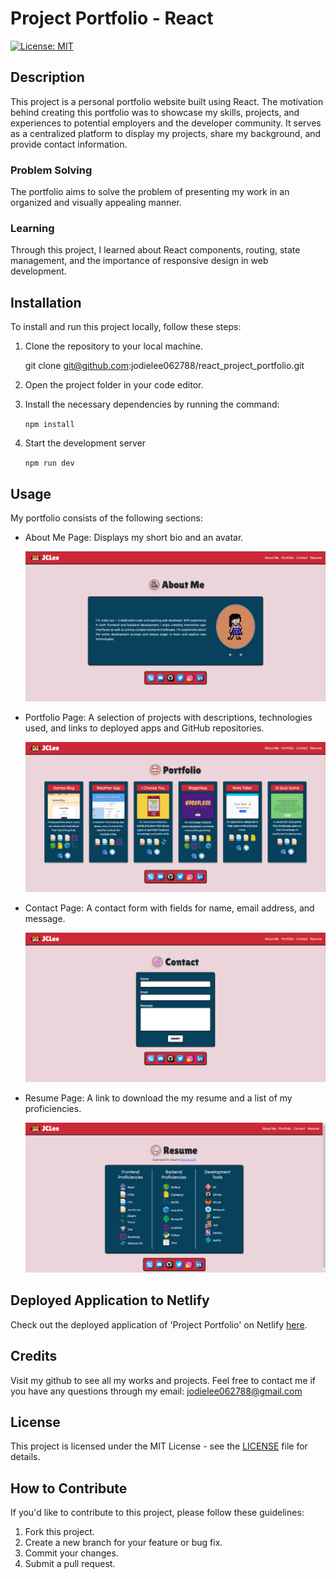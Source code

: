 # Project Portfolio - React

[![License: MIT](https://img.shields.io/badge/License-MIT-yellow.svg)](https://opensource.org/licenses/MIT)

## Description

This project is a personal portfolio website built using React. The motivation behind creating this portfolio was to showcase my skills, projects, and experiences to potential employers and the developer community. It serves as a centralized platform to display my projects, share my background, and provide contact information.

### Problem Solving

The portfolio aims to solve the problem of presenting my work in an organized and visually appealing manner. 

### Learning

Through this project, I learned about React components, routing, state management, and the importance of responsive design in web development.

## Installation

To install and run this project locally, follow these steps:

1. Clone the repository to your local machine.
    
    git clone git@github.com:jodielee062788/react_project_portfolio.git

2. Open the project folder in your code editor.
3. Install the necessary dependencies by running the command:

    ```npm install```

4. Start the development server

    ```npm run dev```

## Usage

My portfolio consists of the following sections:

- About Me Page: Displays my short bio and an avatar.

    ![Screenshot of About Me Page](./public/img/1.png)

- Portfolio Page: A selection of projects with descriptions, technologies used, and links to deployed apps and GitHub repositories.

    ![Screenshot of Portfolio Page](./public/img/2.png)

- Contact Page: A contact form with fields for name, email address, and message.

    ![Screenshot of Contact Page](./public/img/3.png)

- Resume Page: A link to download the my resume and a list of my proficiencies.

    ![Screenshot of Resume Page](./public/img/4.png)


## Deployed Application to Netlify

Check out the deployed application of 'Project Portfolio' on Netlify [here](https://jclee-react-portfolio.netlify.app/).

## Credits

Visit my github to see all my works and projects. Feel free to contact me if you have any questions through my email: jodielee062788@gmail.com

## License
This project is licensed under the MIT License - see the [LICENSE](./LICENSE) file for details.

## How to Contribute

If you'd like to contribute to this project, please follow these guidelines:

1. Fork this project.
2. Create a new branch for your feature or bug fix.
3. Commit your changes.
4. Submit a pull request.
